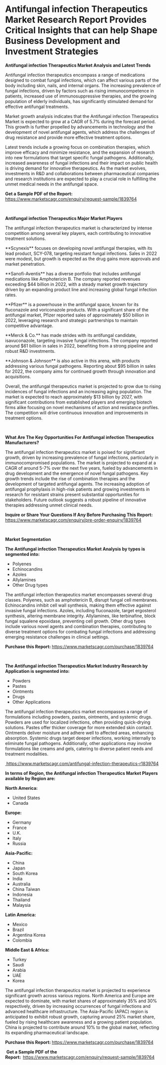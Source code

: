 <p><h1>Antifungal infection Therapeutics Market Research Report Provides Critical Insights that can help Shape Business Development and Investment Strategies</h1></p><p><strong>Antifungal infection Therapeutics Market Analysis and Latest Trends</strong></p>
<p><p>Antifungal infection therapeutics encompass a range of medications designed to combat fungal infections, which can affect various parts of the body including skin, nails, and internal organs. The increasing prevalence of fungal infections, driven by factors such as rising immunocompetence in patients, increased use of immunosuppressive therapies, and the growing population of elderly individuals, has significantly stimulated demand for effective antifungal treatments. </p><p>Market growth analysis indicates that the Antifungal infection Therapeutics Market is expected to grow at a CAGR of 5.7% during the forecast period. This growth is further propelled by advancements in technology and the development of novel antifungal agents, which address the challenges of drug resistance and provide more effective treatment options. </p><p>Latest trends include a growing focus on combination therapies, which improve efficacy and minimize resistance, and the expansion of research into new formulations that target specific fungal pathogens. Additionally, increased awareness of fungal infections and their impact on public health is driving demand for innovative therapeutics. As the market evolves, investments in R&D and collaborations between pharmaceutical companies and research institutions are expected to play a crucial role in fulfilling the unmet medical needs in the antifungal space.</p></p>
<p><strong>Get a Sample PDF of the Report:&nbsp;</strong> <a href="https://www.marketscagr.com/enquiry/request-sample/1839764?utm_campaign=2485&utm_medium=2&utm_source=Github&utm_content=ia&utm_term=13042025&utm_id=antifungal-infection-therapeutics">https://www.marketscagr.com/enquiry/request-sample/1839764</a></p>
<p>&nbsp;</p>
<p><strong>Antifungal infection Therapeutics Major Market Players</strong></p>
<p><p>The antifungal infection therapeutics market is characterized by intense competition among several key players, each contributing to innovative treatment solutions. </p><p>**Scynexis** focuses on developing novel antifungal therapies, with its lead product, SCY-078, targeting resistant fungal infections. Sales in 2022 were modest, but growth is expected as the drug gains more approvals and market penetration.</p><p>**Sanofi-Aventis** has a diverse portfolio that includes antifungal medications like Amphotericin B. The company reported revenues exceeding $44 billion in 2022, with a steady market growth trajectory driven by an expanding product line and increasing global fungal infection rates.</p><p>**Pfizer** is a powerhouse in the antifungal space, known for its fluconazole and voriconazole products. With a significant share of the antifungal market, Pfizer reported sales of approximately $50 billion in 2022, leveraging research and strategic partnerships to maintain competitive advantage.</p><p>**Merck & Co.** has made strides with its antifungal candidate, isavuconazole, targeting invasive fungal infections. The company reported around $61 billion in sales in 2022, benefiting from a strong pipeline and robust R&D investments.</p><p>**Johnson & Johnson** is also active in this arena, with products addressing various fungal pathogens. Reporting about $95 billion in sales for 2022, the company aims for continued growth through innovation and acquisitions.</p><p>Overall, the antifungal therapeutics market is projected to grow due to rising incidences of fungal infections and an increasing aging population. The market is expected to reach approximately $13 billion by 2027, with significant contributions from established players and emerging biotech firms alike focusing on novel mechanisms of action and resistance profiles. The competition will drive continuous innovation and improvements in treatment options.</p></p>
<p>&nbsp;</p>
<p><strong>What Are The Key Opportunities For Antifungal infection Therapeutics Manufacturers?</strong></p>
<p><p>The antifungal infection therapeutics market is poised for significant growth, driven by increasing prevalence of fungal infections, particularly in immunocompromised populations. The market is projected to expand at a CAGR of around 5-7% over the next five years, fueled by advancements in drug development and the emergence of novel fungal pathogens. Key growth trends include the rise of combination therapies and the development of targeted antifungal agents. The increasing adoption of antifungal prophylaxis in high-risk patients and growing investments in research for resistant strains present substantial opportunities for stakeholders. Future outlook suggests a robust pipeline of innovative therapies addressing unmet clinical needs.</p></p>
<p><strong>Inquire or Share Your Questions If Any Before Purchasing This Report:</strong> <a href="https://www.marketscagr.com/enquiry/pre-order-enquiry/1839764?utm_campaign=2485&utm_medium=2&utm_source=Github&utm_content=ia&utm_term=13042025&utm_id=antifungal-infection-therapeutics">https://www.marketscagr.com/enquiry/pre-order-enquiry/1839764</a></p>
<p>&nbsp;</p>
<p><strong>Market Segmentation</strong></p>
<p><strong>The Antifungal infection Therapeutics Market Analysis by types is segmented into:</strong></p>
<p><ul><li>Polyenes</li><li>Echinocandins</li><li>Azoles</li><li>Allylamines</li><li>Other Drug types</li></ul></p>
<p><p>The antifungal infection therapeutics market encompasses several drug classes. Polyenes, such as amphotericin B, disrupt fungal cell membranes. Echinocandins inhibit cell wall synthesis, making them effective against invasive fungal infections. Azoles, including fluconazole, target ergosterol synthesis, altering membrane integrity. Allylamines, like terbinafine, block fungal squalene epoxidase, preventing cell growth. Other drug types include various novel agents and combination therapies, contributing to diverse treatment options for combating fungal infections and addressing emerging resistance challenges in clinical settings.</p></p>
<p><strong>Purchase this Report:&nbsp;</strong><a href="https://www.marketscagr.com/purchase/1839764?utm_campaign=2485&utm_medium=2&utm_source=Github&utm_content=ia&utm_term=13042025&utm_id=antifungal-infection-therapeutics">https://www.marketscagr.com/purchase/1839764</a></p>
<p>&nbsp;</p>
<p><strong>The Antifungal infection Therapeutics Market Industry Research by Application is segmented into:</strong></p>
<p><ul><li>Powders</li><li>Pastes</li><li>Ointments</li><li>Drugs</li><li>Other Applications</li></ul></p>
<p><p>The antifungal infection therapeutics market encompasses a range of formulations including powders, pastes, ointments, and systemic drugs. Powders are used for localized infections, often providing quick-drying solutions. Pastes offer thicker coverage for more extended skin contact. Ointments deliver moisture and adhere well to affected areas, enhancing absorption. Systemic drugs target deeper infections, working internally to eliminate fungal pathogens. Additionally, other applications may involve formulations like creams and gels, catering to diverse patient needs and treatment modalities.</p></p>
<p><a href="https://www.marketscagr.com/antifungal-infection-therapeutics-r1839764?utm_campaign=2485&utm_medium=2&utm_source=Github&utm_content=ia&utm_term=13042025&utm_id=antifungal-infection-therapeutics">&nbsp;https://www.marketscagr.com/antifungal-infection-therapeutics-r1839764</a></p>
<p><strong>In terms of Region, the Antifungal infection Therapeutics Market Players available by Region are:</strong></p>
<p>
    <p> <strong> North America: </strong>
        <ul>
            <li>United States</li>
            <li>Canada</li>
        </ul>
        </p> 
    <p> <strong> Europe: </strong>
        <ul>
            <li>Germany</li>
            <li>France</li>
            <li>U.K.</li>
            <li>Italy</li>
            <li>Russia</li>
        </ul>
        </p> 
    <p> <strong> Asia-Pacific: </strong>
        <ul>
            <li>China</li>
            <li>Japan</li>
            <li>South Korea</li>
            <li>India</li>
            <li>Australia</li>
            <li>China Taiwan</li>
            <li>Indonesia</li>
            <li>Thailand</li>
            <li>Malaysia</li>
        </ul>
        </p> 
    <p> <strong> Latin America: </strong>
        <ul>
            <li>Mexico</li>
            <li>Brazil</li>
            <li>Argentina Korea</li>
            <li>Colombia</li>
        </ul>
        </p> 
    <p> <strong> Middle East & Africa: </strong>
        <ul>
            <li>Turkey</li>
            <li>Saudi</li>
            <li>Arabia</li>
            <li>UAE</li>
            <li>Korea</li>
        </ul>
    </p>
    </p>
<p><p>The antifungal infection therapeutics market is projected to experience significant growth across various regions. North America and Europe are expected to dominate, with market shares of approximately 35% and 30% respectively, driven by increasing occurrences of fungal infections and advanced healthcare infrastructure. The Asia-Pacific (APAC) region is anticipated to exhibit robust growth, capturing around 25% market share, fueled by rising healthcare awareness and a growing patient population. China is projected to contribute around 10% to the global market, reflecting its expanding pharmaceutical landscape.</p></p>
<p><strong>Purchase this Report: </strong><a href="https://www.marketscagr.com/purchase/1839764?utm_campaign=2485&utm_medium=2&utm_source=Github&utm_content=ia&utm_term=13042025&utm_id=antifungal-infection-therapeutics">https://www.marketscagr.com/purchase/1839764</a></p>
<p>&nbsp;<strong>Get a Sample PDF of the Report:&nbsp;&nbsp;</strong><a href="https://www.marketscagr.com/enquiry/request-sample/1839764?utm_campaign=2485&utm_medium=2&utm_source=Github&utm_content=ia&utm_term=13042025&utm_id=antifungal-infection-therapeutics">https://www.marketscagr.com/enquiry/request-sample/1839764</a></p>
<p><strong></strong></p>
<p><p></p><p></p><p></p></p>